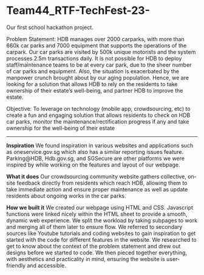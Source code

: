 # Team44_RTF-TechFest-23-
Our first school hackathon project.

Problem Statement:
HDB manages over 2000 carparks, with more than 660k car parks and 7000 equipment that supports the operations of the carpark. Our car parks are visited by 500k unique motorists and the system processes 2.5m transactions daily. It is not possible for HDB to deploy staff/maintenance teams to be at every car park, due to the sheer number of car parks and equipment. Also, the situation is exacerbated by the manpower crunch brought about by our aging population. Hence, we are looking for a solution that allows HDB to rely on the residents to take ownership of their estate’s well-being, and partner HDB to improve the estate.

Objective: To leverage on technology (mobile app, crowdsourcing, etc) to create a fun and engaging solution that allows residents to check on HDB car parks, monitor the maintenance/rectification progress if any and take ownership for the well-being of their estate

----

**Inspiration**
We found inspiration in various websites and applications such as oneservice.gov.sg which also has a similar reporting issues feature. Parking@HDB, Hdb.gov.sg, and SGSecure are other platforms we were inspired by while working on the features and layout of our webpage.

**What it does**
Our crowdsourcing community website gathers collective, on-site feedback directly from residents which reach HDB, allowing them to take immediate action and ensure proper maintenance as well as update residents about ongoing works in the car parks.

**How we built it**
We created our webpage using HTML and CSS. Javascript functions were linked nicely within the HTML sheet to provide a smooth, dynamic web experience. We split the workload by taking subpages to work and merging all of them later to ensure flow. We referred to secondary sources like Youtube tutorials and coding websites to gain inspiration to get started with the code for different features in the website. We researched to get to know about the context of the problem statement and drew out designs before we started to code. We then pieced together everything, with aesthetics and practicality in mind, ensuring the website is user-friendly and accessible.

